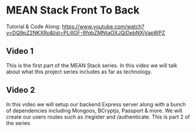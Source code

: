 # MEAN Stack Front To Back

Tutorial & Code Along: https://www.youtube.com/watch?v=DQ9pZ2NKXRo&list=PLillGF-RfqbZMNtaOXJQiDebNXjVapWPZ

## Video 1

This is the first part of the MEAN Stack series. In this video we will talk about what this project series includes as far as technology. 

## Video 2

In this video we will setup our backend Express server along with a bunch of dependencies including Mongoos, BCryptjs, Passport & more. We will create our users routes such as /register and /authenticate. This is part 2 of the series